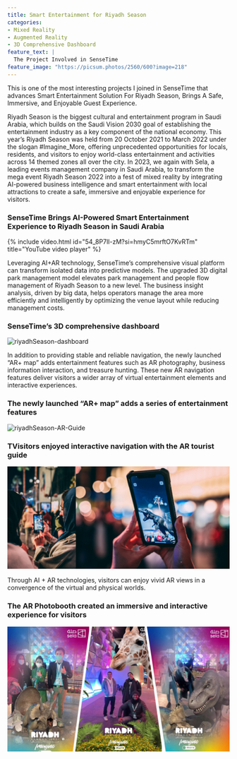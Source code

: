 ```yaml
---
title: Smart Entertainment for Riyadh Season
categories:
- Mixed Reality
- Augmented Reality
- 3D Comprehensive Dashboard
feature_text: |
  The Project Involved in SenseTime
feature_image: "https://picsum.photos/2560/600?image=218"
---
```


This is one of the most interesting projects I joined in SenseTime that advances Smart Entertainment Solution For Riyadh Season, Brings A Safe, Immersive, and Enjoyable Guest Experience.

<!-- more -->

Riyadh Season is the biggest cultural and entertainment program in Saudi Arabia, which builds on the Saudi Vision 2030 goal of establishing the entertainment industry as a key component of the national economy. This year’s Riyadh Season was held from 20 October 2021 to March 2022 under the slogan #Imagine_More, offering unprecedented opportunities for locals, residents, and visitors to enjoy world-class entertainment and activities across 14 themed zones all over the city.
In 2023, we again with Sela, a leading events management company in Saudi Arabia, to transform the mega event Riyadh Season 2022 into a fest of mixed reality by integrating AI-powered business intelligence and smart entertainment with local attractions to create a safe, immersive and enjoyable experience for visitors.

### SenseTime Brings AI-Powered Smart Entertainment Experience to Riyadh Season in Saudi Arabia
{% include video.html id="54_8P7lI-zM?si=hmyC5mrftO7KvRTm" title="YouTube video player" %}

Leveraging AI+AR technology, SenseTime’s comprehensive visual platform can transform isolated data into predictive models. The upgraded 3D digital park management model elevates park management and people flow management of Riyadh Season to a new level. The business insight analysis, driven by big data, helps operators manage the area more efficiently and intelligently by optimizing the venue layout while reducing management costs.

### SenseTime’s 3D comprehensive dashboard
![riyadhSeason-dashboard](/assets/img/riyadhSeason/riyadhSeason-dashboard.png)


In addition to providing stable and reliable navigation, the newly launched “AR+ map” adds entertainment features such as AR photography, business information interaction, and treasure hunting.  These new AR navigation features deliver visitors a wider array of virtual entertainment elements and interactive experiences.
### The newly launched “AR+ map” adds a series of entertainment features
![riyadhSeason-AR-Guide](/assets/img/riyadhSeason/riyadhSeason-AR-Guide.png)

### TVisitors enjoyed interactive navigation with the AR tourist guide
![riyadhSeason-AR-Guide2](/assets/img/riyadhSeason/riyadhSeason-AR-Guide2.png)

Through AI + AR technologies, visitors can enjoy vivid AR views in a convergence of the virtual and physical worlds.
### The AR Photobooth created an immersive and interactive experience for visitors
![riyadhSeason-AR-booth](/assets/img/riyadhSeason/riyadhSeason-AR-booth.png)






